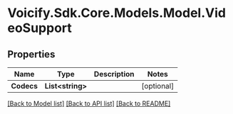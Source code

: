 # Voicify.Sdk.Core.Models.Model.VideoSupport
## Properties

Name | Type | Description | Notes
------------ | ------------- | ------------- | -------------
**Codecs** | **List&lt;string&gt;** |  | [optional] 

[[Back to Model list]](../README.md#documentation-for-models) [[Back to API list]](../README.md#documentation-for-api-endpoints) [[Back to README]](../README.md)

